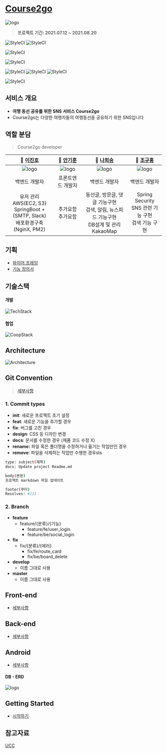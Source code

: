 # [Course2go](http://i5a106.p.ssafy.io/)

![logo](./documentation/img/logo_course2go.png)

> <b> 프로젝트 기간: 2021.07.12 ~ 2021.08.20 </b>

![StyleCI](https://img.shields.io/badge/vue-3-brightgreen)
![StyleCI](https://img.shields.io/badge/vue/cli-4.5.13-brightgreen)

![StyleCI](https://img.shields.io/badge/spring--boot-2.5.2-green)

![StyleCI](https://img.shields.io/badge/mariaDB-10.3.23-blue)

![StyleCI](<https://img.shields.io/badge/ec2(ubuntu)-20.04-orange>)
![StyleCI](https://img.shields.io/badge/pm2-5.1.0-orange)
![StyleCI](https://img.shields.io/badge/nginx-1.18.0-orange)

![StyleCI](<https://img.shields.io/badge/android-9.0(pie)-yellow>)

## 서비스 개요

- <b> 여행 동선 공유를 위한 SNS 서비스 Course2go </b>
- Course2go는 다양한 여행자들의 여행동선을 공유하기 위한 SNS입니다

## 역할 분담

> Course2go developer

|                     **🙋 [이진호](https://github.com/jinho-pca)**                     |                  **🙋‍ [안기훈](https://github.com/KiHoonAhn1)**                   |          **🙋 [나희승](https://github.com/sjsjsjghkdwp)**           |                      **🙋‍ [조규홍](https://github.com/sitan516/)**                      |
| :-----------------------------------------------------------------------------------: | :----------------------------------------------------------------------: | :-----------------------------------------------------------------: | :-----------------------------------------------------------------------------: |
|                        ![logo](./documentation/img/이진호.png)                        |                 ![logo](./documentation/img/안기훈.png)                  |               ![logo](./documentation/img/나희승.png)               |                     ![logo](./documentation/img/조규홍.png)                     |
|                                     백엔드 개발자                                     |                            프론트엔드 개발자                             |                            백엔드 개발자                            |                                  백엔드 개발자                                  |
| 유저 관리 <br /> AWS(EC2, S3) <br /> SpringBoot + (SMTP, Slack) <br /> 배포환경구축(NginX, PM2) <br />| 추가요함 <br /> 추가요함 <br />| 동선글, 방문글, 댓글 기능구현 <br /> 검색, 알림, 뉴스피드 기능구현 <br /> DB설계 및 관리 <br /> KakaoMap <br /> | Spring Security <br /> SNS 관련 기능 구현 <br /> 검색 기능 구현 <br />|
## 기획
* [와이어 프레임](https://www.figma.com/file/MliBKOTk3dwSKhyaA3d2QX/%EA%B3%B5%ED%86%B5%ED%94%84%EB%A1%9C%EC%A0%9D%ED%8A%B8?node-id=0%3A1)
* [기능 정의서](https://www.notion.so/5ed72c38a6ac4ed98a3b1613f12aa333?v=06ba98ba8e984949a3047d3bcaaf7aa3)

## 기술스택
#### 개발
![TechStack](./documentation/img/icons/TechStack.png)
#### 협업
![CoopStack](./documentation/img/icons/CoopStack.png)

## Architecture

![Architecture](./documentation/img/Architecture.png)

## Git Convention
> [세부사항](https://www.notion.so/Git.md)

### 1. Commit types

- **init**: 새로운 프로젝트 초기 설정
- **feat**: 새로운 기능을 추가할 경우
- **fix**: 버그를 고친 경우
- **design**: CSS 등 디자인 변경
- **docs**: 문서를 수정한 경우 (제품 코드 수정 X)
- **rename:** 파일 혹은 폴더명을 수정하거나 옮기는 작업만인 경우
- **remove**: 파일을 삭제하는 작업만 수행한 경우sts

```bash
type: subject(제목)
docs: Update project Readme.md

body(본문)
프로젝트 markdown 파일 업데이트

footer(푸터)
Resolves: #231
```

### 2. Branch

- **feature**
  - feature/{분류}/{기능}
    - feature/fe/user_login
    - feature/be/social_login
- **fix**
  - fix/{분류}/{에러}
    - fix/fe/route_card
    - fix/be/board_delete
- **develop**
  - 이름 그대로 사용
- **master**
  - 이름 그대로 사용



## Front-end
* [세부사항](./frontend/README.md)
## Back-end
* [세부사항](./backend/README.md)

## Android

* [세부사항](./android/Readme.md)

#### DB - ERD

![logo](./documentation/img/ERD.png)

## Getting Started
* [시작하기](./documentation/markdown/GettingStarted.md)

## 참고자료

[UCC](./documentation/UCC/Course2go.mp4)
